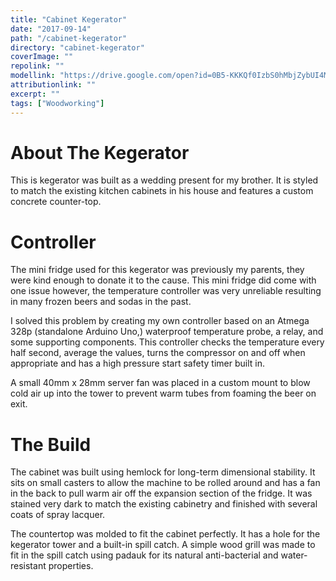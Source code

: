 ```yaml
---
title: "Cabinet Kegerator"
date: "2017-09-14"
path: "/cabinet-kegerator"
directory: "cabinet-kegerator"
coverImage: ""
repolink: ""
modellink: "https://drive.google.com/open?id=0B5-KKKQf0IzbS0hMbjZybUI4MUU"
attributionlink: ""
excerpt: ""
tags: ["Woodworking"]
---
```



# About The Kegerator

This is kegerator was built as a wedding present for my brother. It is styled to match the existing kitchen cabinets in his house and features a custom concrete counter-top.

# Controller

The mini fridge used for this kegerator was previously my parents, they were kind enough to donate it to the cause. This mini fridge did come with one issue however, the temperature controller was very unreliable resulting in many frozen beers and sodas in the past.

I solved this problem by creating my own controller based on an Atmega 328p (standalone Arduino Uno,) waterproof temperature probe, a relay, and some supporting components. This controller checks the temperature every half second, average the values, turns the compressor on and off when appropriate and has a high pressure start safety timer built in.

A small 40mm x 28mm server fan was placed in a custom mount to blow cold air up into the tower to prevent warm tubes from foaming the beer on exit.

# The Build

The cabinet was built using hemlock for long-term dimensional stability. It sits on small casters to allow the machine to be rolled around and has a fan in the back to pull warm air off the expansion section of the fridge. It was stained very dark to match the existing cabinetry and finished with several coats of spray lacquer.

The countertop was molded to fit the cabinet perfectly. It has a hole for the kegerator tower and a built-in spill catch. A simple wood grill was made to fit in the spill catch using padauk for its natural anti-bacterial and water-resistant properties.
